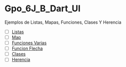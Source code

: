 # Gpo_6J_B_Dart_UI
Ejemplos de Listas, Mapas, Funciones, Clases Y Herencia

- [ ] [Listas](https://dartpad.dartlang.org/)
- [ ] [Map](https://dartpad.dartlang.org/)
- [ ] [Funciones Varias](https://dartpad.dartlang.org/)
- [ ] [Funcion Flecha](https://dartpad.dartlang.org/5eb1899829b7d607d369076ed0c839ff)
- [ ] [Clases](https://dartpad.dartlang.org/)
- [ ] [Herencia](https://dartpad.dartlang.org/)
